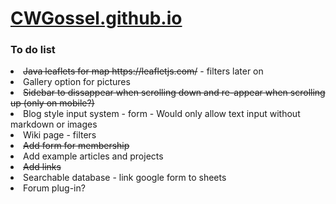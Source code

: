 # <a href="https://cwgossel.github.io/">CWGossel.github.io</a>
<h3>To do list</h3>
<li><s>Java leaflets for map https://leafletjs.com/</s> - filters later on</li>
<li>Gallery option for pictures</li>
<li><s>Sidebar to dissappear when scrolling down and re-appear when scrolling up (only on mobile?)</s></li>
<li>Blog style input system - form - Would only allow text input without markdown or images</li>
<li>Wiki page - filters</li>
<li><s>Add form for membership</s></li>
<li>Add example articles and projects</li>
<li><s>Add links</s></li>
<li>Searchable database - link google form to sheets</li>
<li>Forum plug-in?</li>
